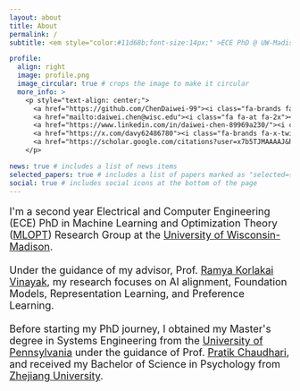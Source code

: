 ```yaml
---
layout: about
title: About
permalink: /
subtitle: <em style="color:#11d68b;font-size:14px;" >ECE PhD @ UW-Madison, focus on AI research.</em>

profile:
  align: right
  image: profile.png
  image_circular: true # crops the image to make it circular
  more_info: > 
    <p style="text-align: center;">
      <a href="https://github.com/ChenDaiwei-99"><i class="fa-brands fa-github fa-2x"></i></a>&nbsp;
      <a href="mailto:daiwei.chen@wisc.edu"><i class="fa fa-at fa-2x"></i></a>&nbsp;
      <a href="https://www.linkedin.com/in/daiwei-chen-89969a230/"><i class="fa-brands fa-linkedin fa-2x"></i></a>&nbsp;
      <a href="https://x.com/davy62486780"><i class="fa-brands fa-x-twitter fa-2x"></i></a>
      <a href="https://scholar.google.com/citations?user=x7b5TJMAAAAJ&hl=en"><i class="fa-brands fa-google-scholar fa-2x"></i></a>
    </p>

news: true # includes a list of news items
selected_papers: true # includes a list of papers marked as "selected={true}"
social: true # includes social icons at the bottom of the page
---
```

<p style="font-size: 18px;">I'm a second year Electrical and Computer Engineering (ECE) PhD in Machine Learning and Optimization Theory (<a href="https://mlopt.ece.wisc.edu" target="_blank">MLOPT</a>) Research Group at the <a href="https://www.wisc.edu" target="_blank">University of Wisconsin-Madison</a>. 
<br> <br>
Under the guidance of my advisor, Prof. <a href="https://ramyakv.github.io/index.html" target="_blank">Ramya Korlakai Vinayak</a>, my research focuses on AI alignment, Foundation Models, Representation Learning, and Preference Learning. 
<br> <br>
Before starting my PhD journey, I obtained my Master's degree in Systems Engineering from the <a href="https://www.upenn.edu" target="_blank">University of Pennsylvania</a> under the guidance of Prof. <a href="https://pratikac.github.io" target="_blank">Pratik Chaudhari</a>, and received my Bachelor of Science in Psychology from <a href="https://www.zju.edu.cn/english/" target="_blank">Zhejiang University</a>.</p>

<!-- <p style="text-align: center;">
  <a href="https://github.com/ChenDaiwei-99"><i class="fa-brands fa-github fa-2x"></i></a>&nbsp;
  <a href="mailto:daiwei.chen@wisc.edu"><i class="fa fa-at fa-2x"></i></a>&nbsp;
  <a href="https://www.linkedin.com/in/daiwei-chen-89969a230/"><i class="fa-brands fa-linkedin fa-2x"></i></a>&nbsp;
  <a href="https://x.com/davy62486780"><i class="fa-brands fa-x-twitter fa-2x"></i></a>
</p> -->

